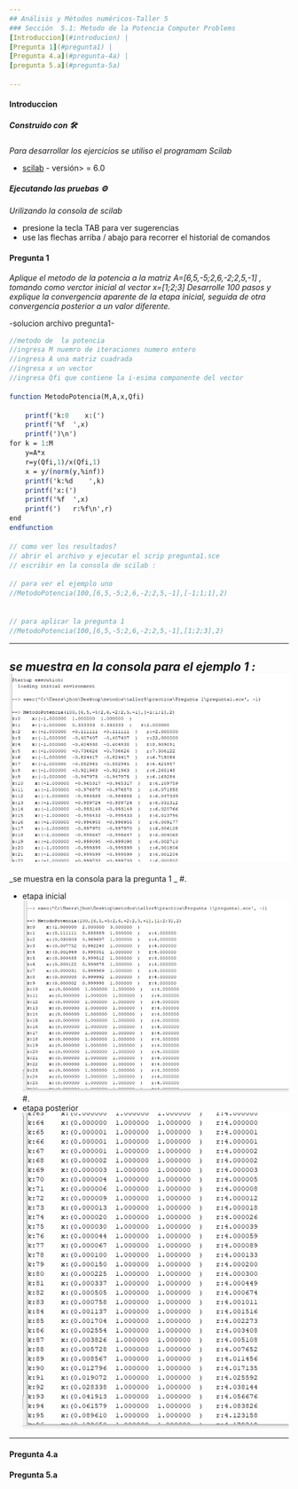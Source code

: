 ```yaml
---
## Análisis y Métodos numéricos-Taller 5
### Sección  5.1: Metodo de la Potencia Computer Problems
[Introduccion](#introducion) | 
[Pregunta 1](#pregunta1) | 
[Pregunta 4.a](#pregunta-4a) | 
[pregunta 5.a](#pregunta-5a) 

---
```


#### Introduccion
##### Construido con 🛠️

_Para desarrollar los ejercicios se utiliso el programam Scilab_

* [scilab](http://www.scilab.org/download/) - versión> = 6.0

##### Ejecutando las pruebas ⚙️

_Urilizando la consola de scilab_
* presione la tecla TAB para ver sugerencias
* use las flechas arriba / abajo para recorrer el historial de comandos

#### Pregunta 1
_Aplique el metodo de la potencia a la matriz A=[6,5,-5;2,6,-2;2,5,-1] , tomando como verctor inicial al vector x=[1;2;3]  Desarrolle 100 pasos y explique la convergencia aparente de la etapa inicial, seguida de otra convergencia  posterior a un valor diferente._

-solucion archivo pregunta1-
```scilab
//metodo de  la potencia 
//ingresa M nuemro de iteraciones numero entero
//ingresa A una matriz cuadrada 
//ingresa x un vector 
//ingresa Qfi que contiene la i-esima componente del vector 

function MetodoPotencia(M,A,x,Qfi)

    printf('k:0    x:(')
    printf('%f  ',x)
    printf(')\n')
for k = 1:M
    y=A*x   
    r=y(Qfi,1)/x(Qfi,1)
    x = y/(norm(y,%inf))
    printf('k:%d    ',k)
    printf('x:(')
    printf('%f  ',x)  
    printf(')   r:%f\n',r)
end
endfunction 

// como ver los resultados?
// abrir el archivo y ejecutar el scrip pregunta1.sce
// escribir en la consola de scilab :

// para ver el ejemplo uno 
//MetodoPotencia(100,[6,5,-5;2,6,-2;2,5,-1],[-1;1;1],2)


// para aplicar la pregunta 1 
//MetodoPotencia(100,[6,5,-5;2,6,-2;2,5,-1],[1;2;3],2)


```
---
_se muestra en la consola para el ejemplo 1 :_
![ejemplo1.PNG](https://github.com/olga794/Taller5p1/blob/master/practica/Pregunta%201/ejemplo1.PNG)
---
_se muestra en la consola para la pregunta 1 _
#.
* etapa inicial
![pregunta1inicial.PNG](https://github.com/olga794/Taller5p1/blob/master/practica/Pregunta%201/pregunta1inicial.PNG)
#.
* etapa posterior
![pregunta1posterior.PNG](https://github.com/olga794/Taller5p1/blob/master/practica/Pregunta%201/pregunta1posterior.PNG)
---
#### Pregunta 4.a
#### Pregunta 5.a

